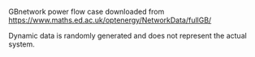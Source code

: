 GBnetwork power flow case downloaded from
<https://www.maths.ed.ac.uk/optenergy/NetworkData/fullGB/>

Dynamic data is randomly generated and does not represent the actual system.
